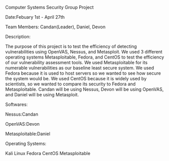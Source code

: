 Computer Systems Security Group Project

Date:Febuary 1st - April 27th

Team Members: Candan(Leader), Daniel, Devon

Description:

The purpose of this project is to test the efficiency of detecting vulnerabilities using OpenVAS, 
Nessus, and Metasploit. We used 3 different operating systems Metasploitable, Fedora, and CentOS 
to test the efficiency of our vulnerability assessment tools. We used Metasploitable for its numerable 
vulnerabilities as our baseline least secure system. We used Fedora because it is used to host servers
so we wanted to see how secure the system would be. We used CentOS because it is widely used by scientists, 
so we wanted to compare its security to Fedora and Metasploitable. Candan will be using Nessus, 
Devon will be using OpenVAS, and Daniel will be using Metasploit.

Softwares:

Nessus:Candan

OpenVAS:Devon

Metasploitable:Daniel

Operating Systems:

Kali Linux
Fedora
CentOS
Metasploitable
